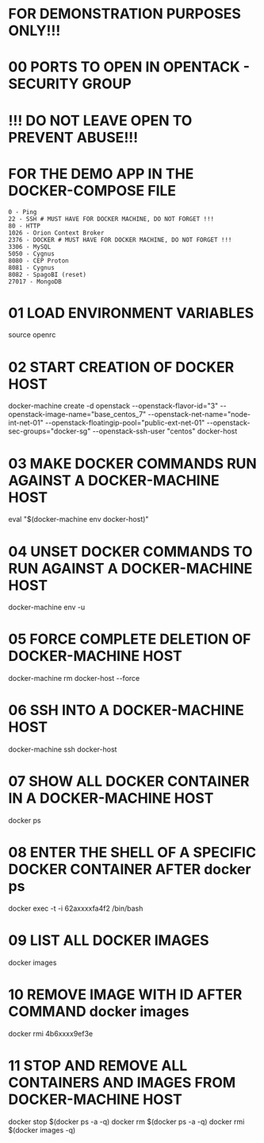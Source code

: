 # FOR DEMONSTRATION PURPOSES ONLY!!!

# 00 PORTS TO OPEN IN OPENTACK - SECURITY GROUP
# !!! DO NOT LEAVE OPEN TO PREVENT ABUSE!!!
# FOR THE DEMO APP IN THE DOCKER-COMPOSE FILE
    0 - Ping
    22 - SSH # MUST HAVE FOR DOCKER MACHINE, DO NOT FORGET !!!
    80 - HTTP
    1026 - Orion Context Broker
    2376 - DOCKER # MUST HAVE FOR DOCKER MACHINE, DO NOT FORGET !!!
    3306 - MySQL
    5050 - Cygnus
    8080 - CEP Proton
    8081 - Cygnus
    8082 - SpagoBI (reset)
    27017 - MongoDB


# 01 LOAD ENVIRONMENT VARIABLES
source openrc

# 02 START CREATION OF DOCKER HOST
docker-machine create -d openstack --openstack-flavor-id="3" --openstack-image-name="base_centos_7" --openstack-net-name="node-int-net-01" --openstack-floatingip-pool="public-ext-net-01" --openstack-sec-groups="docker-sg" --openstack-ssh-user "centos" docker-host

# 03 MAKE DOCKER COMMANDS RUN AGAINST A DOCKER-MACHINE HOST
eval "$(docker-machine env docker-host)"

# 04 UNSET DOCKER COMMANDS TO RUN AGAINST A DOCKER-MACHINE HOST
docker-machine env -u

# 05 FORCE COMPLETE DELETION OF DOCKER-MACHINE HOST
docker-machine rm docker-host --force

# 06 SSH INTO A DOCKER-MACHINE HOST
docker-machine ssh docker-host

# 07 SHOW ALL DOCKER CONTAINER IN A DOCKER-MACHINE HOST
docker ps

# 08 ENTER THE SHELL OF A SPECIFIC DOCKER CONTAINER AFTER docker ps
docker exec -t -i 62axxxxfa4f2 /bin/bash

# 09 LIST ALL DOCKER IMAGES
docker images

# 10 REMOVE IMAGE WITH ID AFTER COMMAND docker images
docker rmi 4b6xxxx9ef3e

# 11 STOP AND REMOVE ALL CONTAINERS AND IMAGES FROM DOCKER-MACHINE HOST
docker stop $(docker ps -a -q)
docker rm $(docker ps -a -q)
docker rmi $(docker images -q)

